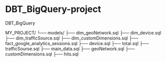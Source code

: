 # DBT_BigQuery-project
DBT_BigQuery

MY_PROJECT/
    └── models/
        ├── dim_geoNetwork.sql
        ├── dim_device.sql
        ├── dim_trafficSource.sql
        ├── dim_customDimensions.sql
        ├── fact_google_analytics_sessions.sql
        ├── device.sql
        ├── total.sql
        ├── trafficSourse.sql
        ├── main_data.sql
        ├── geoNetwork.sql
        ├── customDimensions.sql
        ├── hits.sql
